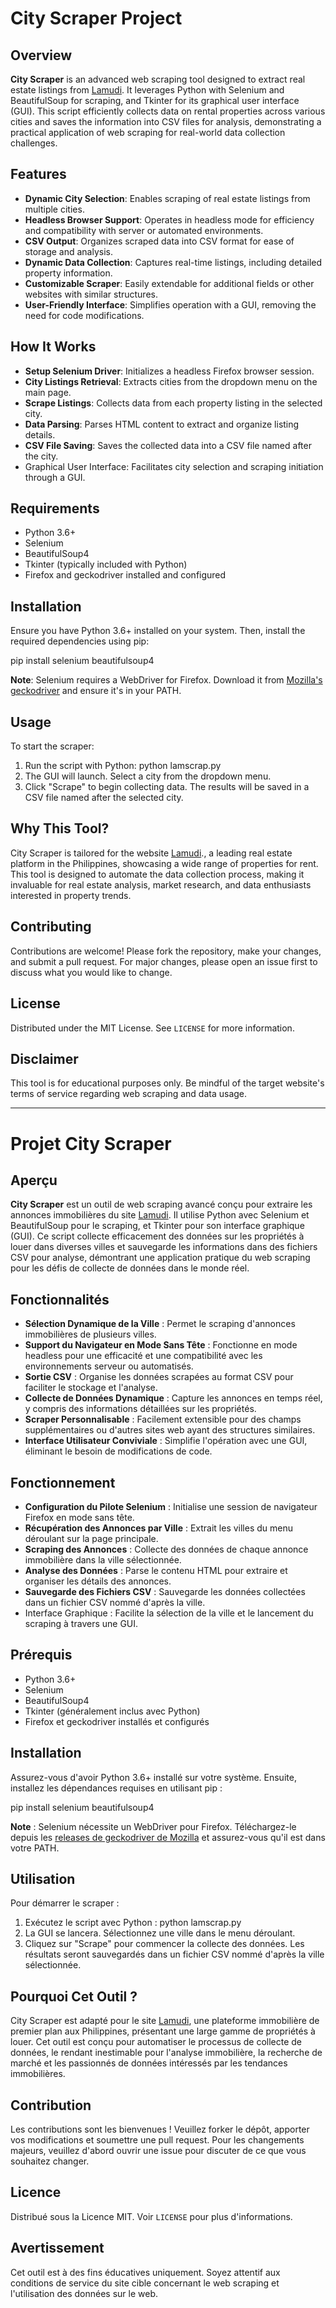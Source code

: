 # City Scraper Project

## Overview
**City Scraper** is an advanced web scraping tool designed to extract real estate listings from [Lamudi](https://www.lamudi.com.ph/house/rent/). It leverages Python with Selenium and BeautifulSoup for scraping, and Tkinter for its graphical user interface (GUI). This script efficiently collects data on rental properties across various cities and saves the information into CSV files for analysis, demonstrating a practical application of web scraping for real-world data collection challenges.

## Features
- **Dynamic City Selection**: Enables scraping of real estate listings from multiple cities.
- **Headless Browser Support**: Operates in headless mode for efficiency and compatibility with server or automated environments.
- **CSV Output**: Organizes scraped data into CSV format for ease of storage and analysis.
- **Dynamic Data Collection**:  Captures real-time listings, including detailed property information.
- **Customizable Scraper**: Easily extendable for additional fields or other websites with similar structures.
- **User-Friendly Interface**: Simplifies operation with a GUI, removing the need for code modifications.


## How It Works
- **Setup Selenium Driver**: Initializes a headless Firefox browser session.
- **City Listings Retrieval**: Extracts cities from the dropdown menu on the main page.
- **Scrape Listings**: Collects data from each property listing in the selected city.
- **Data Parsing**: Parses HTML content to extract and organize listing details.
- **CSV File Saving**: Saves the collected data into a CSV file named after the city.
- Graphical User Interface: Facilitates city selection and scraping initiation through a GUI.

## Requirements
- Python 3.6+
- Selenium
- BeautifulSoup4
- Tkinter (typically included with Python)
- Firefox and geckodriver installed and configured

## Installation
Ensure you have Python 3.6+ installed on your system. Then, install the required dependencies using pip:

pip install selenium beautifulsoup4

**Note**: Selenium requires a WebDriver for Firefox. Download it from [Mozilla's geckodriver](https://github.com/mozilla/geckodriver/releases) and ensure it's in your PATH.

## Usage
To start the scraper:
1. Run the script with Python:
python lamscrap.py
2. The GUI will launch. Select a city from the dropdown menu.
3. Click "Scrape" to begin collecting data. The results will be saved in a CSV file named after the selected city.

## Why This Tool?
City Scraper is tailored for the website [Lamudi](https://www.lamudi.com.ph/house/rent/)., a leading real estate platform in the Philippines, showcasing a wide range of properties for rent. This tool is designed to automate the data collection process, making it invaluable for real estate analysis, market research, and data enthusiasts interested in property trends.

## Contributing
Contributions are welcome! Please fork the repository, make your changes, and submit a pull request. For major changes, please open an issue first to discuss what you would like to change.

## License
Distributed under the MIT License. See `LICENSE` for more information.

## Disclaimer
This tool is for educational purposes only. Be mindful of the target website's terms of service regarding web scraping and data usage.


----------------------

# Projet City Scraper

## Aperçu
**City Scraper** est un outil de web scraping avancé conçu pour extraire les annonces immobilières du site [Lamudi](https://www.lamudi.com.ph/house/rent/). Il utilise Python avec Selenium et BeautifulSoup pour le scraping, et Tkinter pour son interface graphique (GUI). Ce script collecte efficacement des données sur les propriétés à louer dans diverses villes et sauvegarde les informations dans des fichiers CSV pour analyse, démontrant une application pratique du web scraping pour les défis de collecte de données dans le monde réel.

## Fonctionnalités
- **Sélection Dynamique de la Ville** : Permet le scraping d'annonces immobilières de plusieurs villes.
- **Support du Navigateur en Mode Sans Tête** : Fonctionne en mode headless pour une efficacité et une compatibilité avec les environnements serveur ou automatisés.
- **Sortie CSV** : Organise les données scrapées au format CSV pour faciliter le stockage et l'analyse.
- **Collecte de Données Dynamique** : Capture les annonces en temps réel, y compris des informations détaillées sur les propriétés.
- **Scraper Personnalisable** : Facilement extensible pour des champs supplémentaires ou d'autres sites web ayant des structures similaires.
- **Interface Utilisateur Conviviale** : Simplifie l'opération avec une GUI, éliminant le besoin de modifications de code.

## Fonctionnement
- **Configuration du Pilote Selenium** : Initialise une session de navigateur Firefox en mode sans tête.
- **Récupération des Annonces par Ville** : Extrait les villes du menu déroulant sur la page principale.
- **Scraping des Annonces** : Collecte des données de chaque annonce immobilière dans la ville sélectionnée.
- **Analyse des Données** : Parse le contenu HTML pour extraire et organiser les détails des annonces.
- **Sauvegarde des Fichiers CSV** : Sauvegarde les données collectées dans un fichier CSV nommé d'après la ville.
- Interface Graphique : Facilite la sélection de la ville et le lancement du scraping à travers une GUI.

## Prérequis
- Python 3.6+
- Selenium
- BeautifulSoup4
- Tkinter (généralement inclus avec Python)
- Firefox et geckodriver installés et configurés

## Installation
Assurez-vous d'avoir Python 3.6+ installé sur votre système. Ensuite, installez les dépendances requises en utilisant pip :

pip install selenium beautifulsoup4

**Note** : Selenium nécessite un WebDriver pour Firefox. Téléchargez-le depuis les [releases de geckodriver de Mozilla](https://github.com/mozilla/geckodriver/releases) et assurez-vous qu'il est dans votre PATH.

## Utilisation
Pour démarrer le scraper :
1. Exécutez le script avec Python :
python lamscrap.py
2. La GUI se lancera. Sélectionnez une ville dans le menu déroulant.
3. Cliquez sur "Scrape" pour commencer la collecte des données. Les résultats seront sauvegardés dans un fichier CSV nommé d'après la ville sélectionnée.

## Pourquoi Cet Outil ?
City Scraper est adapté pour le site [Lamudi](https://www.lamudi.com.ph/house/rent/), une plateforme immobilière de premier plan aux Philippines, présentant une large gamme de propriétés à louer. Cet outil est conçu pour automatiser le processus de collecte de données, le rendant inestimable pour l'analyse immobilière, la recherche de marché et les passionnés de données intéressés par les tendances immobilières.

## Contribution
Les contributions sont les bienvenues ! Veuillez forker le dépôt, apporter vos modifications et soumettre une pull request. Pour les changements majeurs, veuillez d'abord ouvrir une issue pour discuter de ce que vous souhaitez changer.

## Licence
Distribué sous la Licence MIT. Voir `LICENSE` pour plus d'informations.

## Avertissement
Cet outil est à des fins éducatives uniquement. Soyez attentif aux conditions de service du site cible concernant le web scraping et l'utilisation des données sur le web.
